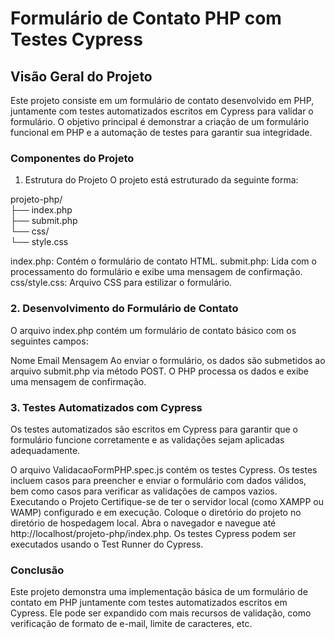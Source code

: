 # Formulário de Contato PHP com Testes Cypress
## Visão Geral do Projeto
Este projeto consiste em um formulário de contato desenvolvido em PHP, juntamente com testes automatizados escritos em Cypress para validar o formulário. O objetivo principal é demonstrar a criação de um formulário funcional em PHP e a automação de testes para garantir sua integridade.

### Componentes do Projeto
1. Estrutura do Projeto
O projeto está estruturado da seguinte forma:

projeto-php/ <br>
├── index.php <br>
├── submit.php <br>
└── css/ <br>
    └── style.css <br>
    
index.php: Contém o formulário de contato HTML.
submit.php: Lida com o processamento do formulário e exibe uma mensagem de confirmação.
css/style.css: Arquivo CSS para estilizar o formulário.

### 2. Desenvolvimento do Formulário de Contato
O arquivo index.php contém um formulário de contato básico com os seguintes campos:

Nome
Email
Mensagem
Ao enviar o formulário, os dados são submetidos ao arquivo submit.php via método POST. O PHP processa os dados e exibe uma mensagem de confirmação.

### 3. Testes Automatizados com Cypress
Os testes automatizados são escritos em Cypress para garantir que o formulário funcione corretamente e as validações sejam aplicadas adequadamente.

O arquivo ValidacaoFormPHP.spec.js contém os testes Cypress.
Os testes incluem casos para preencher e enviar o formulário com dados válidos, bem como casos para verificar as validações de campos vazios.
Executando o Projeto
Certifique-se de ter o servidor local (como XAMPP ou WAMP) configurado e em execução.
Coloque o diretório do projeto no diretório de hospedagem local.
Abra o navegador e navegue até http://localhost/projeto-php/index.php.
Os testes Cypress podem ser executados usando o Test Runner do Cypress.

### Conclusão
Este projeto demonstra uma implementação básica de um formulário de contato em PHP juntamente com testes automatizados escritos em Cypress. Ele pode ser expandido com mais recursos de validação, como verificação de formato de e-mail, limite de caracteres, etc.

